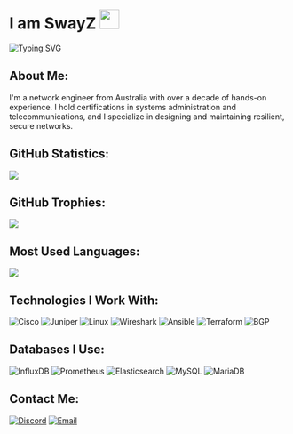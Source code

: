 <h1>I am SwayZ <img src="https://github.com/YaBoiSwayZ/Discord-Guild-Cloner/blob/d1ad96d64a5e5fd46e9d0e3ad863eb255bc749a5/ClonedServers/Miami%20Roleplay%20_%20Releasing%20July%201st!/emojis/6906weed.png" height="35px"></h1>

[![Typing SVG](https://readme-typing-svg.demolab.com?font=Fira+Code&pause=1000&color=A039F7&width=435&lines=Systems+Administration+Specialist;Certified+Network+Engineer)](https://git.io/typing-svg)

<h2>About Me:</h2>
<p>I'm a network engineer from Australia with over a decade of hands-on experience. I hold certifications in systems administration and telecommunications, and I specialize in designing and maintaining resilient, secure networks.</p>

<h2>GitHub Statistics:</h2>
<img src="https://github-readme-stats.vercel.app/api?username=YaBoiSwayZ&show_icons=true&theme=radical">

<h2>GitHub Trophies:</h2>
<img src="https://github-profile-trophy.vercel.app/?username=YaBoiSwayZ&rank=SS,S,AAA,AA,A,B,C&row=1">

<h2>Most Used Languages:</h2>
<img src="https://github-readme-stats.vercel.app/api/top-langs/?username=YaBoiSwayZ&theme=radical&layout=compact">

<h2>Technologies I Work With:</h2>

![Cisco](https://img.shields.io/badge/Cisco-%2300599C.svg?style=for-the-badge&logo=cisco&logoColor=white)
![Juniper](https://img.shields.io/badge/Juniper-%2300599C.svg?style=for-the-badge&logo=juniper&logoColor=white)
![Linux](https://img.shields.io/badge/Linux-%2300599C.svg?style=for-the-badge&logo=linux&logoColor=white)
![Wireshark](https://img.shields.io/badge/Wireshark-%2300599C.svg?style=for-the-badge&logo=wireshark&logoColor=white)
![Ansible](https://img.shields.io/badge/Ansible-%2300599C.svg?style=for-the-badge&logo=ansible&logoColor=white)
![Terraform](https://img.shields.io/badge/Terraform-%2300599C.svg?style=for-the-badge&logo=terraform&logoColor=white)
![BGP](https://img.shields.io/badge/BGP-%2300599C.svg?style=for-the-badge)

<h2>Databases I Use:</h2>

![InfluxDB](https://img.shields.io/badge/InfluxDB-%2300599C.svg?style=for-the-badge&logo=influxdb&logoColor=white)
![Prometheus](https://img.shields.io/badge/Prometheus-%2300599C.svg?style=for-the-badge&logo=prometheus&logoColor=white)
![Elasticsearch](https://img.shields.io/badge/Elasticsearch-%2300599C.svg?style=for-the-badge&logo=elasticsearch&logoColor=white)
![MySQL](https://img.shields.io/badge/MySQL-%2300599C.svg?style=for-the-badge&logo=mysql&logoColor=white)
![MariaDB](https://img.shields.io/badge/MariaDB-%2300599C.svg?style=for-the-badge&logo=mariadb&logoColor=white)

<h2>Contact Me:</h2>

[![Discord](https://img.shields.io/badge/Discord-%2300599C.svg?logo=discord&logoColor=white&style=for-the-badge)](https://discord.gg/emAYhJmn)
[![Email](https://img.shields.io/badge/Email-%2300599C.svg?logo=gmail&logoColor=white&style=for-the-badge)](mailto:yaboiswayz@gmail.com)
